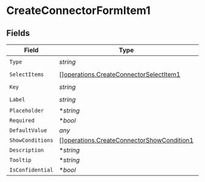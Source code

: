# CreateConnectorFormItem1


## Fields

| Field                                                                                                  | Type                                                                                                   | Required                                                                                               | Description                                                                                            | Example                                                                                                |
| ------------------------------------------------------------------------------------------------------ | ------------------------------------------------------------------------------------------------------ | ------------------------------------------------------------------------------------------------------ | ------------------------------------------------------------------------------------------------------ | ------------------------------------------------------------------------------------------------------ |
| `Type`                                                                                                 | *string*                                                                                               | :heavy_check_mark:                                                                                     | N/A                                                                                                    |                                                                                                        |
| `SelectItems`                                                                                          | [][operations.CreateConnectorSelectItem1](../../models/operations/createconnectorselectitem1.md)       | :heavy_check_mark:                                                                                     | N/A                                                                                                    |                                                                                                        |
| `Key`                                                                                                  | *string*                                                                                               | :heavy_check_mark:                                                                                     | N/A                                                                                                    |                                                                                                        |
| `Label`                                                                                                | *string*                                                                                               | :heavy_check_mark:                                                                                     | N/A                                                                                                    |                                                                                                        |
| `Placeholder`                                                                                          | **string*                                                                                              | :heavy_minus_sign:                                                                                     | N/A                                                                                                    |                                                                                                        |
| `Required`                                                                                             | **bool*                                                                                                | :heavy_minus_sign:                                                                                     | N/A                                                                                                    |                                                                                                        |
| `DefaultValue`                                                                                         | *any*                                                                                                  | :heavy_minus_sign:                                                                                     | N/A                                                                                                    | {}                                                                                                     |
| `ShowConditions`                                                                                       | [][operations.CreateConnectorShowCondition1](../../models/operations/createconnectorshowcondition1.md) | :heavy_minus_sign:                                                                                     | N/A                                                                                                    |                                                                                                        |
| `Description`                                                                                          | **string*                                                                                              | :heavy_minus_sign:                                                                                     | N/A                                                                                                    |                                                                                                        |
| `Tooltip`                                                                                              | **string*                                                                                              | :heavy_minus_sign:                                                                                     | N/A                                                                                                    |                                                                                                        |
| `IsConfidential`                                                                                       | **bool*                                                                                                | :heavy_minus_sign:                                                                                     | N/A                                                                                                    |                                                                                                        |